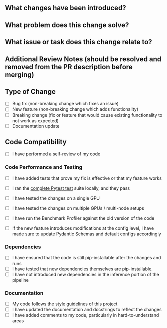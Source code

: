 ## What changes have been introduced?
<!-- Provide a brief summary of the changes introduced in this pull request. -->

## What problem does this change solve?
<!-- Explain the motivation behind the changes and the context in which they are being made. -->

## What issue or task does this change relate to?
<!-- This may link to an Issue number this change addresses, ideally in one of the "magic format" such as Closes #XYZ -->

## Additional Review Notes (should be resolved and removed from the PR description before merging)
<!-- Include any additional information, caveats, or considerations that the reviewer should be aware of. -->

<!-- End of merge commit message -->

## Type of Change

-   [ ] Bug fix (non-breaking change which fixes an issue)
-   [ ] New feature (non-breaking change which adds functionality)
-   [ ] Breaking change (fix or feature that would cause existing functionality to not work as expected)
-   [ ] Documentation update

## Code Compatibility

-   [ ] I have performed a self-review of my code

### Code Performance and Testing

-   [ ] I have added tests that prove my fix is effective or that my feature works
-   [ ] I ran the [complete Pytest test](https://anemoi.readthedocs.io/projects/training/en/latest/dev/testing.html) suite locally, and they pass
-   [ ] I have tested the changes on a single GPU
-   [ ] I have tested the changes on multiple GPUs / multi-node setups
-   [ ] I have run the Benchmark Profiler against the old version of the code
-   [ ] If the new feature introduces modifications at the config level, I have made sure to update Pydantic Schemas and default configs accordingly


<!-- In case this affects the model sharding or other specific components please describe these here. -->

### Dependencies

-   [ ] I have ensured that the code is still pip-installable after the changes and runs
-   [ ] I have tested that new dependencies themselves are pip-installable.
-   [ ] I have not introduced new dependencies in the inference portion of the pipeline

<!-- List any new dependencies that are required for this change and the justification to add them. -->

### Documentation

-   [ ] My code follows the style guidelines of this project
-   [ ] I have updated the documentation and docstrings to reflect the changes
-   [ ] I have added comments to my code, particularly in hard-to-understand areas

<!-- Describe any major updates to the documentation -->

